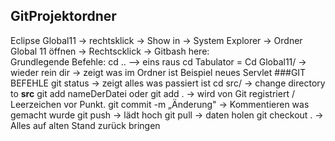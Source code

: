 ## GitProjektordner 
Eclipse Global11 -> rechtsklick -> Show in -> System Explorer -> Ordner Global 11 öffnen -> Rechtscklick -> Gitbash here:  
Grundlegende Befehle: 
cd .. –> eins raus 
cd Tabulator = Cd Global11/ -> wieder rein 
dir -> zeigt was im Ordner ist 
Beispiel neues Servlet 
###GIT BEFEHLE
git status -> zeigt alles was passiert ist
cd src/ -> change directory to **src**
git add nameDerDatei	oder git add .	-> wird von Git registriert / Leerzeichen vor Punkt.
git commit -m „Änderung" -> Kommentieren was gemacht wurde 
git push -> lädt hoch 
git pull -> daten holen 
git checkout . ->  Alles auf alten Stand zurück bringen	

